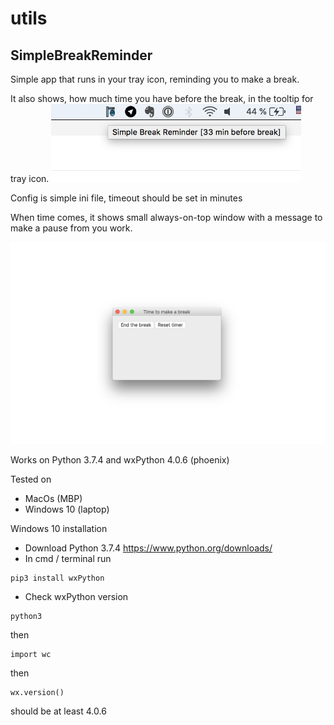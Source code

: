 # utils

## SimpleBreakReminder 

Simple app that runs in your tray icon, reminding you to make a break.

It also shows, how much time you have before the break, in the tooltip for tray icon.
<img src="https://raw.githubusercontent.com/AlexanderCord/SimpleBreakReminder/master/screenshot3.png" width="400">




Config is simple ini file, timeout should be set in minutes

When time comes, it shows small always-on-top window with a message to make a pause from you work.

<img src="https://raw.githubusercontent.com/AlexanderCord/SimpleBreakReminder/master/screenshot1.png" width="600">


Works on Python 3.7.4
and wxPython 4.0.6 (phoenix)

Tested on
- MacOs (MBP)
- Windows 10 (laptop)

Windows 10 installation
- Download Python 3.7.4 https://www.python.org/downloads/
- In cmd / terminal run

```
pip3 install wxPython
```

- Check wxPython version

```
python3
```

then
```
import wc
```

then
```
wx.version()
```

should be at least 4.0.6 

